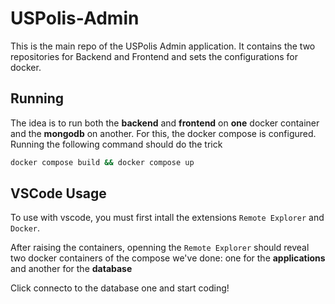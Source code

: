# USPolis-Admin

This is the main repo of the USPolis Admin application. It contains the two repositories for Backend and Frontend and sets the configurations for docker.

## Running

The idea is to run both the **backend** and **frontend** on **one** docker container and the **mongodb** on another.
For this, the docker compose is configured.
Running the following command should do the trick

```bash
docker compose build && docker compose up
```

## VSCode Usage

To use with vscode, you must first intall the extensions `Remote Explorer` and `Docker`.

After raising the containers, openning the `Remote Explorer` should reveal two docker containers of the compose we've done: one for the **applications** and another for the **database**

Click connecto to the database one and start coding!